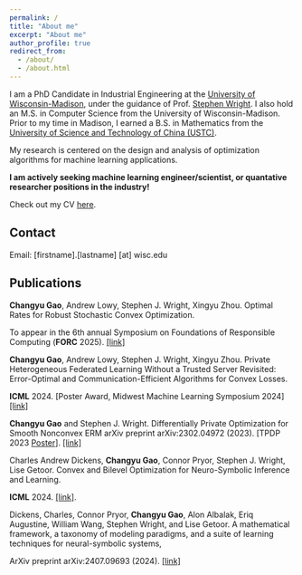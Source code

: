 ```yaml
---
permalink: /
title: "About me"
excerpt: "About me"
author_profile: true
redirect_from:
  - /about/
  - /about.html
---
```


I am a PhD Candidate in Industrial Engineering at the [University of Wisconsin-Madison](https://www.wisc.edu/), under the guidance of Prof. [Stephen Wright](http://pages.cs.wisc.edu/~swright/). I also hold an M.S. in Computer Science from the University of Wisconsin-Madison. Prior to my time in Madison, I earned a B.S. in Mathematics from the [University of Science and Technology of China (USTC)](https://en.ustc.edu.cn/).

My research is centered on the design and analysis of optimization algorithms for machine learning applications.

**I am actively seeking machine learning engineer/scientist, or quantative researcher positions in the industry!**

Check out my CV [here](/resume/resume.pdf).

## Contact

Email: [firstname].[lastname] [at] wisc.edu

## Publications
**Changyu Gao**, Andrew Lowy, Stephen J. Wright, Xingyu Zhou.
Optimal Rates for Robust Stochastic Convex Optimization.

To appear in the 6th annual Symposium on Foundations of Responsible
Computing (**FORC** 2025). [[link]](https://arxiv.org/abs/2412.11003)

**Changyu Gao**, Andrew Lowy, Stephen J. Wright, Xingyu Zhou. Private Heterogeneous Federated Learning Without a Trusted Server Revisited: Error-Optimal and Communication-Efficient Algorithms for Convex Losses.

**ICML** 2024. [Poster Award, Midwest Machine Learning Symposium 2024] [[link]](https://arxiv.org/abs/2407.09690)

**Changyu Gao** and Stephen J. Wright. Differentially Private Optimization for Smooth Nonconvex ERM
arXiv preprint arXiv:2302.04972 (2023). [TPDP 2023 [Poster](/files/DPOPT_tpdp_poster.pdf)]. [[link]](https://arxiv.org/abs/2302.04972)

Charles Andrew Dickens, **Changyu Gao**, Connor Pryor, Stephen J. Wright, Lise Getoor.
Convex and Bilevel Optimization for Neuro-Symbolic Inference and Learning.

**ICML** 2024.
[[link]](https://arxiv.org/abs/2401.09651).

Dickens, Charles, Connor Pryor, **Changyu Gao**, Alon Albalak, Eriq Augustine, William Wang,
Stephen Wright, and Lise Getoor. A mathematical framework, a taxonomy of modeling paradigms, and
a suite of learning techniques for neural-symbolic systems,

ArXiv preprint arXiv:2407.09693 (2024). [[link]](https://arxiv.org/abs/2407.09693)